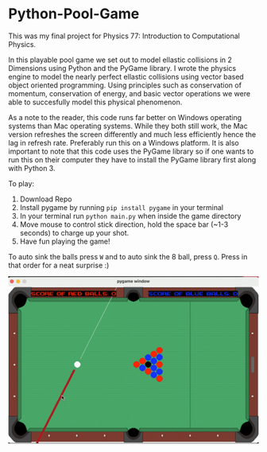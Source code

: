 # Python-Pool-Game
This was my final project for Physics 77: Introduction to Computational Physics. 

In this playable pool game we set out to model ellastic collisions in 2 Dimensions using Python and the PyGame library. I wrote the physics engine to model the nearly perfect ellastic collisions using vector based object oriented programming. Using principles such as conservation of momentum, conservation of energy, and basic vector operations we were able to succesfully model this physical phenomenon. 

As a note to the reader, this code runs far better on Windows operating systems than Mac operating systems. While they both still work, the Mac version refreshes the screen differently and much less efficiently hence the lag in refresh rate. Preferably run this on a Windows platform. It is also important to note that this code uses the PyGame library so if one wants to run this on their computer they have to install the PyGame library first along with Python 3. 

To play:

1. Download Repo 
2. Install pygame by running `pip install pygame` in your terminal
3. In your terminal run `python main.py` when inside the game directory
4. Move mouse to control stick direction, hold the space bar (~1-3 seconds) to charge up your shot. 
5. Have fun playing the game!

To auto sink the balls press `W` and to auto sink the 8 ball, press `Q`. Press in that order for a neat surprise :)



![image info](pool_game.gif)
